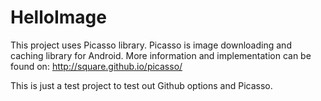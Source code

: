 # HelloImage
This project uses Picasso library. Picasso is image downloading and caching library for Android.
More information and implementation can be found on: http://square.github.io/picasso/

This is just a test project to test out Github options and Picasso.
